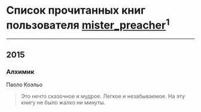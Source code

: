 # Список прочитанных книг пользователя [mister_preacher](http://vk.com/id242673817)<sup>1</sup>
---

## 2015

### Алхимик
Паоло Коэльо
> Это нечто сказочное и мудрое. Легкое и незабываемое. На эту книгу не было жалко ни минуты.



